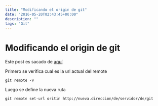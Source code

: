 ```yaml
---
title: "Modificando el origin de git"
date: "2016-05-20T02:43:45+00:00"
description: ""
tags: "Git"
---
```

# Modificando el origin de git

Este post es sacado de [aquí](https://help.github.com/articles/changing-a-remote-s-url/)

Primero se verifica cual es la url actual del remote
```
git remote -v
```

Luego se define la nueva ruta

```
git remote set-url oritin http://nueva.direccion/de/servidor/de/git
```

